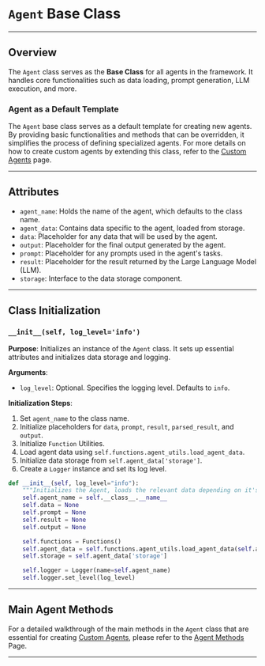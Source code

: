 # `Agent` Base Class

---

## Overview
The `Agent` class serves as the **Base Class** for all agents in the framework. It handles core functionalities such as data loading, prompt generation, LLM execution, and more.

### Agent as a Default Template

The `Agent` base class serves as a default template for creating new agents. By providing basic functionalities and methods that can be overridden, it simplifies the process of defining specialized agents. For more details on how to create custom agents by extending this class, refer to the [Custom Agents](CustomAgents.md) page.


---

## Attributes
- `agent_name`: Holds the name of the agent, which defaults to the class name.
- `agent_data`: Contains data specific to the agent, loaded from storage.
- `data`: Placeholder for any data that will be used by the agent.
- `output`: Placeholder for the final output generated by the agent.
- `prompt`: Placeholder for any prompts used in the agent's tasks.
- `result`: Placeholder for the result returned by the Large Language Model (LLM).
- `storage`: Interface to the data storage component.

---

## Class Initialization

### `__init__(self, log_level='info')`

**Purpose**: Initializes an instance of the `Agent` class. It sets up essential attributes and initializes data storage and logging.

**Arguments**:
- `log_level`: Optional. Specifies the logging level. Defaults to `info`.

**Initialization Steps**:
1. Set `agent_name` to the class name.
2. Initialize placeholders for `data`, `prompt`, `result`, `parsed_result`, and `output`.
3. Initialize `Function` Utilities.
4. Load agent data using `self.functions.agent_utils.load_agent_data`.
5. Initialize data storage from `self.agent_data['storage']`.
6. Create a `Logger` instance and set its log level.

```python
def __init__(self, log_level="info"):
    """Initializes the Agent, loads the relevant data depending on it's name and sets up the storage and logger"""
    self.agent_name = self.__class__.__name__
    self.data = None
    self.prompt = None
    self.result = None
    self.output = None

    self.functions = Functions()
    self.agent_data = self.functions.agent_utils.load_agent_data(self.agent_name)
    self.storage = self.agent_data['storage']

    self.logger = Logger(name=self.agent_name)
    self.logger.set_level(log_level)
```

---

## Main Agent Methods

For a detailed walkthrough of the main methods in the `Agent` class that are essential for creating [Custom Agents](CustomAgents.md), please refer to the [Agent Methods](AgentMethods.md) Page.

---